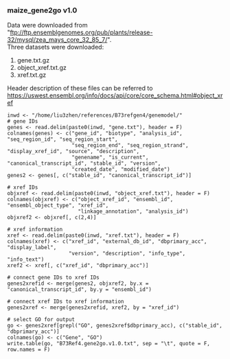 ### maize_gene2go v1.0
Data were downloaded from "ftp://ftp.ensemblgenomes.org/pub/plants/release-32/mysql/zea_mays_core_32_85_7/".  
Three datasets were downloaded:

1. gene.txt.gz
2. object_xref.txt.gz
3. xref.txt.gz

Header description of these files can be referred to https://uswest.ensembl.org/info/docs/api/core/core_schema.html#object_xref

```
inwd <- "/home/liu3zhen/references/B73refgen4/genemodel/"
# gene IDs
genes <- read.delim(paste0(inwd, "gene.txt"), header = F)
colnames(genes) <- c("gene_id", "biotype", "analysis_id", "seq_region_id", "seq_region_start",
                     "seq_region_end", "seq_region_strand", "display_xref_id", "source", "description",
                     "genename", "is_current", "canonical_transcript_id", "stable_id", "version",
                     "created_date", "modified_date")
genes2 <- genes[, c("stable_id", "canonical_transcript_id")]

# xref IDs
objxref <- read.delim(paste0(inwd, "object_xref.txt"), header = F)
colnames(objxref) <- c("object_xref_id", "ensembl_id", "ensembl_object_type", "xref_id",
                       "linkage_annotation", "analysis_id")
objxref2 <- objxref[, c(2,4)]

# xref information
xref <- read.delim(paste0(inwd, "xref.txt"), header = F)
colnames(xref) <- c("xref_id", "external_db_id", "dbprimary_acc", "display_label",
                    "version", "description", "info_type", "info_text")
xref2 <- xref[, c("xref_id", "dbprimary_acc")]

# connect gene IDs to xref IDs
genes2xrefid <- merge(genes2, objxref2, by.x = "canonical_transcript_id", by.y = "ensembl_id")

# connect xref IDs to xref information
genes2xref <- merge(genes2xrefid, xref2, by = "xref_id")

# select GO for output
go <- genes2xref[grepl("GO", genes2xref$dbprimary_acc), c("stable_id", "dbprimary_acc")]
colnames(go) <- c("Gene", "GO")
write.table(go, "B73Ref4.gene2go.v1.0.txt", sep = "\t", quote = F, row.names = F)
```
